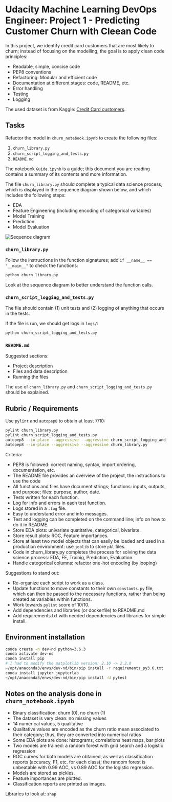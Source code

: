 # Udacity Machine Learning DevOps Engineer: Project 1 - Predicting Customer Churn with Cleean Code

In this project, we identify credit card customers that are most likely to churn; instead of focusing on the modelling, the goal is to apply clean code principles:

- Readable, simple, concise code
- PEP8 conventions
- Refactoring: Modular and efficient code
- Documentation at different stages: code, README, etc.
- Error handling
- Testing
- Logging

The used dataset is from Kaggle: [Credit Card customers](https://www.kaggle.com/datasets/sakshigoyal7/credit-card-customers/code).

## Tasks

Refactor the model in `churn_notebook.ipynb` to create the following files:

1. `churn_library.py`
2. `churn_script_logging_and_tests.py`
3. `README.md`

The notebook `Guide.ipynb` is a guide; this document you are reading contains a summary of its contents and more information.

The file `churn_library.py` should complete a typical data science process, which is displayed in the sequence diagram shown below, and which includes the following steps:

- EDA
- Feature Engineering (including encoding of categorical variables)
- Model Training
- Prediction
- Model Evaluation

![Sequence diagram](./pics/sequence_diagram.jpeg)


### `churn_library.py`

Follow the instructions in the function signatures; add `if __name__ == "__main__"` to check the functions:

```bash
python churn_library.py
```

Look at the sequence diagram to better understand the function calls.

### `churn_script_logging_and_tests.py`

The file should contain (1) unit tests and (2) logging of anything that occurs in the tests.

If the file is run, we should get logs in `logs/`:

```bash
python churn_script_logging_and_tests.py
```

### `README.md`

Suggested sections:

- Project description
- Files and data description
- Running the files

The use of `churn_library.py` and `churn_script_logging_and_tests.py` should be explained.

## Rubric / Requirements

Use `pylint` and `autopep8` to obtain at least 7/10:

```bash
pylint churn_library.py
pylint churn_script_logging_and_tests.py
autopep8 --in-place --aggressive --aggressive churn_script_logging_and_tests.py
autopep8 --in-place --aggressive --aggressive churn_library.py
```

Criteria:

- PEP8 is followed: correct naming, syntax, import ordering, documentation, etc.
- The README file provides an overview of the project, the instructions to use the code
- All functions and files have document strings; functions: inputs, outputs, and purpose; files: purpose, author, date.
- Tests written for each function.
- Log for info and errors in each test function.
- Logs stored in a `.log` file.
- Easy to understand error and info messages.
- Test and logging can be completed on the command line; info on how to do it in README.
- Store EDA plots: univariate quatitative, categorical, bivariate.
- Store result plots: ROC, Feature importances.
- Store at least two model objects that can easily be loaded and used in a production environment: use `joblib` to store `pkl` files.
- Code in churn_library.py completes the process for solving the data science process: EDA, FE, Trainig, Prediction, Evaluation.
- Handle categorical columns: refactor one-hot encoding (by looping)

Suggestions to stand out:

- Re-organize each script to work as a class.
- Update functions to move constants to their own `constants.py` file, which can then be passed to the necessary functions, rather than being created as variables within functions.
- Work towards `pylint` score of 10/10.
- Add dependencies and libraries (or dockerfile) to README.md
- Add requirements.txt with needed dependencies and libraries for simple install.

## Environment installation

```bash
conda create -n dev-nd python=3.6.3
conda activate dev-nd
conda install pip
# I had to modify the matplotlib version: 2.10 -> 2.2.0
~/opt/anaconda3/envs/dev-nd/bin/pip install -r requirements_py3.6.txt
conda install jupyter jupyterlab
~/opt/anaconda3/envs/dev-nd/bin/pip install -U pytest
```

## Notes on the analysis done in `churn_notebook.ipynb`

- Binary classification: churn (0), no churn (1)
- The dataset is very clean: no missing values
- 14 numerical values, 5 qualitative
- Qualitative values are encoded as the churn ratio mean associated to their category; thus, they are converted into numerical ratios
- Some EDA plots are done: histograms, correlations heat maps, bar plots
- Two models are trained: a random forest with grid search and a logistic regression
- ROC curves for both models are obtained, as well as classification reports (accuracy, F1, etc. for each class); the random forest is unbeatable with 0.99 AOC, vs 0.89 AOC for the logistic regression.
- Models are stored as pickles.
- Feature importances are plotted.
- Classification reports are printed as images.

Libraries to look at: `shap`